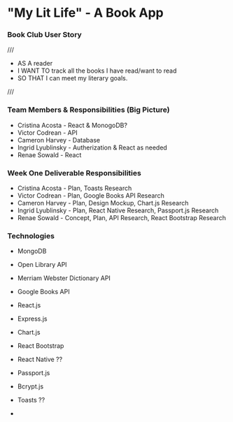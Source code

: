 # "My Lit Life" - A Book App

### Book Club User Story

///

* AS A reader
* I WANT TO track all the books I have read/want to read
* SO THAT I can meet my literary goals.

///

### Team Members & Responsibilities (Big Picture)

* Cristina Acosta - React & MonogoDB?
* Victor Codrean - API
* Cameron Harvey - Database
* Ingrid Lyublinsky - Autherization & React as needed
* Renae Sowald - React

### Week One Deliverable Responsibilities

* Cristina Acosta - Plan, Toasts Research
* Victor Codrean - Plan, Google Books API Research
* Cameron Harvey - Plan, Design Mockup, Chart.js Research
* Ingrid Lyublinsky - Plan, React Native Research, Passport.js Research
* Renae Sowald - Concept, Plan, API Research, React Bootstrap Research

### Technologies

* MongoDB
* Open Library API
* Merriam Webster Dictionary API
* Google Books API
* React.js
* Express.js
* Chart.js
* React Bootstrap
* React Native ??
* Passport.js
* Bcrypt.js
* Toasts ??

*

